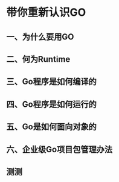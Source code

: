 # 带你重新认识GO

## 一、为什么要用GO

## 二、何为Runtime

## 三、Go程序是如何编译的

## 四、Go程序是如何运行的

## 五、Go是如何面向对象的

## 六、企业级Go项目包管理办法

## 测测